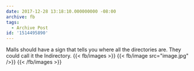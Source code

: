 ```yaml
---
date: 2017-12-28 13:18:10.000000000 -08:00
archive: fb
tags: 
  - Archive Post
id: '1514495890'
---
```


Malls should have a sign that tells you where all the directories are. They could call it the Indirectory.
{{< fb/images >}}
{{< fb/image src="image.jpg" />}}
{{< /fb/images >}}
